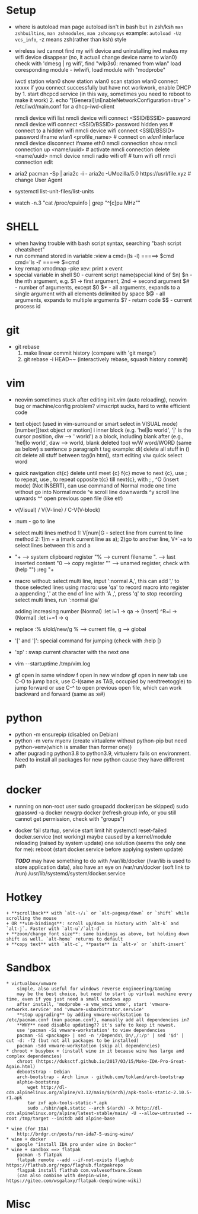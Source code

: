 # Setup
* where is autoload man page
	autoload isn't in bash but in zsh/ksh
	`man zshbuiltins`, `man zshmodules`, `man zshcompsys`
	example: `autoload -Uz vcs_info`, -z means zsh(rather than ksh) style
* wireless
	iwd cannot find my wifi device and uninstalling iwd makes my wifi device disappear
	(no, it actuall change device name to wlan0) check with 'dmesg | rg wifi', find "wlp3s0: renamed from wlan"
	load coresponding module - iwlwifi, load module with "modprobe"

	iwctl
	station wlan0 show
	station wlan0 scan
	station wlan0 connect xxxxx
	if you connect successfully but have not workwork, enable DHCP by
		1. start dhcpcd service (in this way, sometimes you need to reboot to make it work)
		2. echo "[General]\nEnableNetworkConfiguration=true" > /etc/iwd/main.conf for a dhcp-iwd-client

	nmcli device wifi list
	nmcli device wifi connect <SSID/BSSID> password <password>
	nmcli device wifi connect <SSID/BSSID> password <password> hidden yes # connect to a hidden wifi
	nmcli device wifi connect <SSID/BSSID> password <password> ifname wlan1 <profile_name> # connect on *wlan1* interface
	nmcli device disconnect ifname eth0
	nmcli connection show
	nmcli connection up <name/uuid> # activate
	nmcli connection delete <name/uuid>
	nmcli device
	nmcli radio wifi off # turn wifi off
	nmcli connection edit <connection name>
* aria2
	pacman -Sp <package> | aria2c -i -
	aria2c -UMozilla/5.0 https://usrl/file.xyz # change User Agent
* systemctl list-unit-files/list-units
* watch -n.3 "cat /proc/cpuinfo | grep \"^[c]pu MHz\""


# SHELL
* when having trouble with bash script syntax, searching "bash script cheatsheet"
* run command stored in variable
:view a
	cmd=(ls -l) =====> $cmd
	cmd='ls -l' =====> $=cmd
* key remap
	xmodmap -pke
	xev: print x event
* special variable in shell
	$0 - current script name(special kind of $n)
	$n - the nth argument, e.g. $1 -> first argument, 2nd -> second argument
	$# - number of arguments, except $0
	$* - all arguments, expands to a single argument with all elements delimited by space
	$@ - all arguments, expands to multiple arguments
	$? - return code
	$$ - current process id

# git
* git rebase
	1. make linear commit history (compare with 'git merge')
	2. git rebase -i HEAD~~ (interactively rebase, squash history commit)

# vim

* neovim sometimes stuck after editing init.vim (auto reloading), neovim bug or machine/config problem?
	vimscript sucks, hard to write efficient code
* text object (used in vim-surround or smart select in VISUAL mode)
	[number]<command>[text object or motion]
	i			inner block (e.g. 'hel|lo world', '|' is the cursor position, diw --> ' world')
	a			a block, including blank after (e.g., 'hel|lo world', daw --> world, blank deleted too)
	w/W		word/WORD (same as below)
	s			sentence
	p			paragraph
	t			tag
	example:
		di(					delete all stuff in ()
		cit					delete all stuff between tag(in html), start editing
		viw					quick select word
* quick navigation
	dt{c}				delete until meet {c}
	f{c}				move to next {c}, use ; to repeat, use , to repeat opposite
	t{c}				till next{c}, with ; ,
	^O					(insert mode) (Not INSERT), can use command of Normal mode one time without go into Normal mode
	^e					scroll line downwards
	^y					scroll line upwards
	^^					open previous open file (like e#)
* v(Visual) / V(V-line) / C-V(V-block)
* :num - go to line <num>
* select multi lines
	method 1: V[num]G - select line from current to line <num>
	method 2: 1)m + a (mark current line as a); 2)go to another line, V+`+a to select lines between this and a
* "+ --> system clipboard register
	"% --> current filename
	". --> last inserted content
	"0 --> copy register
	"" --> unamed register, check with (help "")
	:reg "+
* macro
	without: select multi line, input ':normal A,', this can add ',' to those selected lines
	using macro:
		use 'qa' to record macro into register a
		appending ',' at the end of line with 'A ,', press 'q' to stop recording
		select multi lines, run ':normal @a'

	adding increasing number
		(Normal) :let i=1 -> qa -> (Insert) ^R=i -> (Normal) :let i+=1 -> q
* replace
	:% s/old/new/g				% --> current file, g --> global
* '[' and ']': special command for jumping (check with :help [)
* 'xp' : swap current character with the next one
* vim --startuptime /tmp/vim.log
* gf				open in same window
	<c-w>f		open in new window
	<c-w>gf		open in new tab
	use C-O to jump back, use C-I(same as TAB, occupied by nerdtreetoggle) to jump forward
	or use C-^ to open previous open file, which can work backward and forward (same as :e#)


# python
* python -m ensurepip (disabled on Debian)
* python -m venv myenv (create virtualenv without python-pip but need python-venv(which is smaller than former one))
* after pugrading python3.8 to python3.9, virtualenv fails on environment. Need to install all packages for new python
cause they have different path

# docker
* running on non-root user
	sudo groupadd docker(can be skipped)
	sudo gpasswd -a <user name> docker
	newgrp docker (refresh group info, or you still cannot get permission, check with "groups")
* docker fail startup, service start limit hit
	systemctl reset-failed docker.service (not working)
	maybe caused by a kernel/module reloading (raised by system update)
	one solution (seems the only one for me): reboot (start docker.service before applying system update)

	***TODO***
	may have something to do with /var/lib/docker (/var/lib is used to store application data), also have an eye on /var/run/docker (soft link to /run)
	/usr/lib/systemd/system/docker.service

# Hotkey
	+ **scrollback** with `alt-↑/↓` or `alt-pageup/down` or `shift` while scrolling the mouse
	+ OR **vim-bindings**: scroll up/down in history with `alt-k` and `alt-j`. Faster with `alt-u`/`alt-d`.
	+ **zoom/change font size**: same bindings as above, but holding down shift as well. `alt-home` returns to default
	+ **copy text** with `alt-c`, **paste** is `alt-v` or `shift-insert`

# Sandbox
	* virtualbox/vmware
		simple, also useful for windows reverse engineering/Gaming
		may be the best choice, but need to start up virtual machine every time, even if you just need a small windows app
		after install, 'modprobe -a vmw_vmci vmmo', start 'vmware-networks.service' and 'vmware-usbarbitrator.service'
		**stop upgrading** by adding vmware-workstation to /etc/pacman.conf (man pacman.conf), manually add all dependencies in?
		**WHY** need disable updating?? it's safe to keep it newest.
		use 'pacman -Si vmware-workstation' to view dependencies
		pacman -Si <package> | sed -n '/Depends\ On/,/:/p' | sed '$d' | cut -d: -f2 (but not all packages to be installed)
		pacman -Sdd vmware-workstation (skip all dependencies)
	* chroot + busybox + (install wine in it because wine has large and complex dependencies)
		chroot (https://duksctf.github.io/2017/03/15/Make-IDA-Pro-Great-Again.html)
		debootstrap - Debian
		arch-bootstrap - Arch linux - github.com/tokland/arch-bootstrap
		alphie-bootstrap
			wget http://dl-cdn.alpinelinux.org/alpine/v3.12/main/$(arch)/apk-tools-static-2.10.5-r1.apk
			tar zxf apk-tools-static-*.apk
			sudo ./sbin/apk.static --arch $(arch) -X http://dl-cdn.alpinelinux.org/alpine/latest-stable/main/ -U --allow-untrusted --root /tmp/target --initdb add alpine-base

	* wine (for IDA)
		http://brdgr.cn/posts/run-ida7-5-using-wine/
	* wine + docker
		google "install IDA pro under wine in Docker"
	* wine + sandbox ==> flatpak
		pacman -S flatpak
		flatpak remote --add --if-not-exists flaghub https://flathub.org/repo/flaghub.flatpakrepo
		flagpak install flathub com.valvesoftware.Steam
		(can also combine with deepin-wine, https://gitee.com/wsgalaxy/flatpak-deepinwine-wiki)

# Misc
